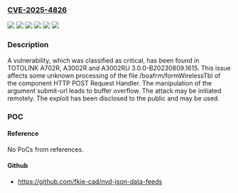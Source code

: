 ### [CVE-2025-4826](https://cve.mitre.org/cgi-bin/cvename.cgi?name=CVE-2025-4826)
![](https://img.shields.io/static/v1?label=Product&message=A3002R&color=blue)
![](https://img.shields.io/static/v1?label=Product&message=A3002RU&color=blue)
![](https://img.shields.io/static/v1?label=Product&message=A702R&color=blue)
![](https://img.shields.io/static/v1?label=Version&message=%3D%203.0.0-B20230809.1615%20&color=brighgreen)
![](https://img.shields.io/static/v1?label=Vulnerability&message=Buffer%20Overflow&color=brighgreen)
![](https://img.shields.io/static/v1?label=Vulnerability&message=Memory%20Corruption&color=brighgreen)

### Description

A vulnerability, which was classified as critical, has been found in TOTOLINK A702R, A3002R and A3002RU 3.0.0-B20230809.1615. This issue affects some unknown processing of the file /boafrm/formWirelessTbl of the component HTTP POST Request Handler. The manipulation of the argument submit-url leads to buffer overflow. The attack may be initiated remotely. The exploit has been disclosed to the public and may be used.

### POC

#### Reference
No PoCs from references.

#### Github
- https://github.com/fkie-cad/nvd-json-data-feeds

